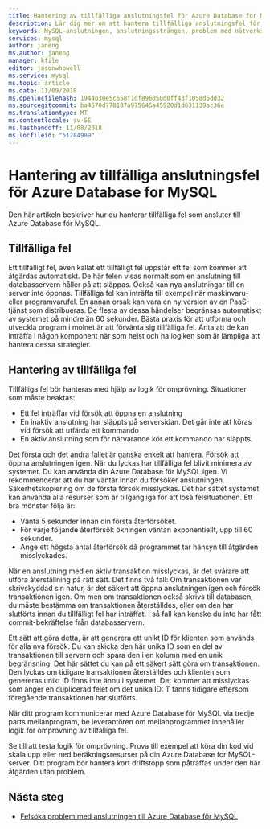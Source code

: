 ```yaml
---
title: Hantering av tillfälliga anslutningsfel för Azure Database for MySQL | Microsoft Docs
description: Lär dig mer om att hantera tillfälliga anslutningsfel för Azure Database för MySQL.
keywords: MySQL-anslutningen, anslutningssträngen, problem med nätverksanslutningen, tillfälligt fel, anslutningsfel
services: mysql
author: janeng
ms.author: janeng
manager: kfile
editor: jasonwhowell
ms.service: mysql
ms.topic: article
ms.date: 11/09/2018
ms.openlocfilehash: 1944b30e5c658f1df896050d0ff43f1058d5dd32
ms.sourcegitcommit: ba4570d778187a975645a45920d1d631139ac36e
ms.translationtype: MT
ms.contentlocale: sv-SE
ms.lasthandoff: 11/08/2018
ms.locfileid: "51284989"
---
```

# <a name="handling-of-transient-connectivity-errors-for-azure-database-for-mysql"></a>Hantering av tillfälliga anslutningsfel för Azure Database for MySQL

Den här artikeln beskriver hur du hanterar tillfälliga fel som ansluter till Azure Database för MySQL.

## <a name="transient-errors"></a>Tillfälliga fel

Ett tillfälligt fel, även kallat ett tillfälligt fel uppstår ett fel som kommer att åtgärdas automatiskt. De här felen visas normalt som en anslutning till databasservern håller på att släppas. Också kan nya anslutningar till en server inte öppnas. Tillfälliga fel kan inträffa till exempel när maskinvaru- eller programvarufel. En annan orsak kan vara en ny version av en PaaS-tjänst som distribueras. De flesta av dessa händelser begränsas automatiskt av systemet på mindre än 60 sekunder. Bästa praxis för att utforma och utveckla program i molnet är att förvänta sig tillfälliga fel. Anta att de kan inträffa i någon komponent när som helst och ha logiken som är lämpliga att hantera dessa strategier.

## <a name="handling-transient-errors"></a>Hantering av tillfälliga fel

Tillfälliga fel bör hanteras med hjälp av logik för omprövning. Situationer som måste beaktas:

* Ett fel inträffar vid försök att öppna en anslutning
* En inaktiv anslutning har släppts på serversidan. Det går inte att köras vid försök att utfärda ett kommando
* En aktiv anslutning som för närvarande kör ett kommando har släppts.

Det första och det andra fallet är ganska enkelt att hantera. Försök att öppna anslutningen igen. När du lyckas har tillfälliga fel blivit minimera av systemet. Du kan använda din Azure Database för MySQL igen. Vi rekommenderar att du har väntar innan du försöker anslutningen. Säkerhetskopiering om de första försök misslyckas. Det här sättet systemet kan använda alla resurser som är tillgängliga för att lösa felsituationen. Ett bra mönster följa är:

* Vänta 5 sekunder innan din första återförsöket.
* För varje följande återförsök ökningen väntan exponentiellt, upp till 60 sekunder.
* Ange ett högsta antal återförsök då programmet tar hänsyn till åtgärden misslyckades.

När en anslutning med en aktiv transaktion misslyckas, är det svårare att utföra återställning på rätt sätt. Det finns två fall: Om transaktionen var skrivskyddad sin natur, är det säkert att öppna anslutningen igen och försök transaktionen igen. Om men om transaktionen också skrivs till databasen, du måste bestämma om transaktionen återställdes, eller om den har slutförts innan du tillfälligt fel har inträffat. I så fall kan kanske du inte har fått commit-bekräftelse från databasservern.

Ett sätt att göra detta, är att generera ett unikt ID för klienten som används för alla nya försök. Du kan skicka den här unika ID som en del av transaktionen till servern och spara den i en kolumn med en unik begränsning. Det här sättet du kan på ett säkert sätt göra om transaktionen. Den lyckas om tidigare transaktionen återställdes och klienten som genereras unikt ID finns inte ännu i systemet. Det kommer att misslyckas som anger en duplicerad felet om det unika ID: T fanns tidigare eftersom föregående transaktionen har slutförts.

När ditt program kommunicerar med Azure Database för MySQL via tredje parts mellanprogram, be leverantören om mellanprogrammet innehåller logik för omprövning av tillfälliga fel.

Se till att testa logik för omprövning. Prova till exempel att köra din kod vid skala upp eller ned beräkningsresurser på din Azure Database for MySQL-server. Ditt program bör hantera kort driftstopp som påträffas under den här åtgärden utan problem.

## <a name="next-steps"></a>Nästa steg

* [Felsöka problem med anslutningen till Azure Database för MySQL](howto-troubleshoot-common-connection-issues.md)
